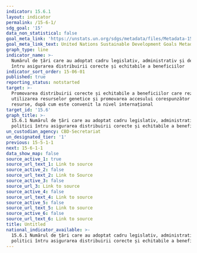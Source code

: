 ```yaml
---
indicator: 15.6.1
layout: indicator
permalink: /15-6-1/
sdg_goal: '15'
data_non_statistical: false
goal_meta_link: 'https://unstats.un.org/sdgs/metadata/files/Metadata-15-06-01.pdf'
goal_meta_link_text: United Nations Sustainable Development Goals Metadata (pdf 456kB)
graph_type: line
indicator_name: >-
  Numărul de țări care au adoptat cadru legislativ, administrativ și de politici
  întru asigurarea distribuirii corecte și echitabile a beneficiilor 
indicator_sort_order: 15-06-01
published: true
reporting_status: notstarted
target: >-
  Promovarea distribuirii corecte și echitabile a beneficiilor care rezultă din
  utilizarea resurselor genetice și promovarea accesului corespunzător la aceste
  resurse, după cum este convenit la nivel internațional
target_id: '15.6'
graph_title: >-
  15.6.1 Numărul de țări care au adoptat cadru legislativ, administrativ și de
  politici întru asigurarea distribuirii corecte și echitabile a beneficiilor
un_custodian_agency: CBD-Secretariat
un_designated_tier: '1'
previous: 15-5-1-1
next: 15-6-1-1
data_show_map: false
source_active_1: true
source_url_text_1: Link to source
source_active_2: false
source_url_text_2: Link to Source
source_active_3: false
source_url_3: Link to source
source_active_4: false
source_url_text_4: Link to source
source_active_5: false
source_url_text_5: Link to source
source_active_6: false
source_url_text_6: Link to source
title: Untitled
national_indicator_available: >-
  15.6.1 Numărul de țări care au adoptat cadru legislativ, administrativ și de
  politici întru asigurarea distribuirii corecte și echitabile a beneficiilor
---
```

